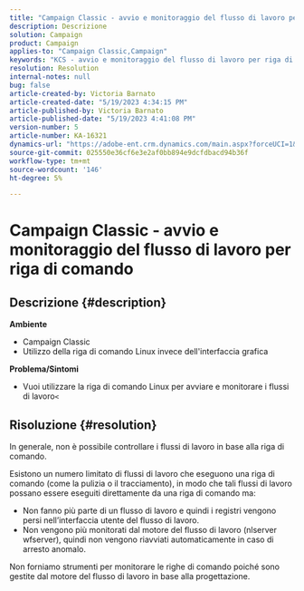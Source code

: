 ```yaml
---
title: "Campaign Classic - avvio e monitoraggio del flusso di lavoro per riga di comando"
description: Descrizione
solution: Campaign
product: Campaign
applies-to: "Campaign Classic,Campaign"
keywords: "KCS - avvio e monitoraggio del flusso di lavoro per riga di comando"
resolution: Resolution
internal-notes: null
bug: false
article-created-by: Victoria Barnato
article-created-date: "5/19/2023 4:34:15 PM"
article-published-by: Victoria Barnato
article-published-date: "5/19/2023 4:41:08 PM"
version-number: 5
article-number: KA-16321
dynamics-url: "https://adobe-ent.crm.dynamics.com/main.aspx?forceUCI=1&pagetype=entityrecord&etn=knowledgearticle&id=0df14bfa-62f6-ed11-8848-6045bd0065b6"
source-git-commit: 025550e36cf6e3e2af0bb894e9dcfdbacd94b36f
workflow-type: tm+mt
source-wordcount: '146'
ht-degree: 5%

---
```


# Campaign Classic - avvio e monitoraggio del flusso di lavoro per riga di comando

## Descrizione {#description}

<b>Ambiente</b>
- Campaign Classic
- Utilizzo della riga di comando Linux invece dell&#39;interfaccia grafica

<b>Problema/Sintomi</b>
- Vuoi utilizzare la riga di comando Linux per avviare e monitorare i flussi di lavoro`<`



## Risoluzione {#resolution}


In generale, non è possibile controllare i flussi di lavoro in base alla riga di comando.

Esistono un numero limitato di flussi di lavoro che eseguono una riga di comando (come la pulizia o il tracciamento), in modo che tali flussi di lavoro possano essere eseguiti direttamente da una riga di comando ma:

- Non fanno più parte di un flusso di lavoro e quindi i registri vengono persi nell’interfaccia utente del flusso di lavoro.
- Non vengono più monitorati dal motore del flusso di lavoro (nlserver wfserver), quindi non vengono riavviati automaticamente in caso di arresto anomalo.


Non forniamo strumenti per monitorare le righe di comando poiché sono gestite dal motore del flusso di lavoro in base alla progettazione.
